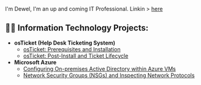 I'm Dewel, I'm an up and coming IT Professional. Linkin > <a href="https://www.linkedin.com/feed/">here</a>

<h2>👨‍💻 Information Technology Projects:</h2>

- <b>osTicket (Help Desk Ticketing System)</b>
  - [osTicket: Prerequisites and Installation](https://github.com/Couchlord1/osticket-prereqs)
  - [osTicket: Post-Install and Ticket Lifecycle](https://github.com/Couchlord1/post-install-config)
- <b>Microsoft Azure</b>
  - [Configuring On-premises Active Directory within Azure VMs](https://github.com/Couchlord1/configure-ad)
  - [Network Security Groups (NSGs) and Inspecting Network Protocols](https://github.com/Couchlord1/azure-network-protocols)
